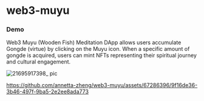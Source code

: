 # web3-muyu

### Demo
Web3 Muyu (Wooden Fish) Meditation DApp allows users accumulate Gongde (virtue) by clicking on the Muyu icon. When a specific amount of gongde is acquired, users can mint NFTs representing their spiritual journey and cultural engagement.

![21695917398_ pic](https://github.com/annetta-zheng/web3-muyu/assets/67286396/b90fe5b3-5d60-457b-824a-589e8729d226)


https://github.com/annetta-zheng/web3-muyu/assets/67286396/9f16de36-3b46-497f-9ba5-2e2ee8ada773


